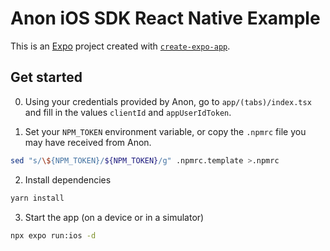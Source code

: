 # Anon iOS SDK React Native Example

This is an [Expo](https://expo.dev) project created with [`create-expo-app`](https://www.npmjs.com/package/create-expo-app).

## Get started

0. Using your credentials provided by Anon, go to `app/(tabs)/index.tsx` and fill in the values `clientId` and `appUserIdToken`.

1. Set your `NPM_TOKEN` environment variable, or copy the `.npmrc` file you may have received from Anon.

```sh
sed "s/\${NPM_TOKEN}/${NPM_TOKEN}/g" .npmrc.template >.npmrc
```

2. Install dependencies

```bash
yarn install
```

3. Start the app (on a device or in a simulator)

```bash
npx expo run:ios -d
```
